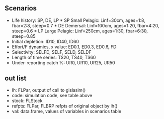 #

## Scenarios

* Life history: SP, DE, LP
		* SP Small Pelagic: Linf=30cm, ages=1:8, fbar=2:8, steep=0.7
		* DE Demersal: Linf=100cm, ages=1:20, fbar=4:20, steep=0.6
		* LP Large Pelagic: Linf=250cm, ages=1:30, fbar=6:30, steep=0.85
* Initial depletion: ID10, ID40, ID60
* Effort/F dynamics, x value: ED0.1, ED0.3, ED0.6, FD
* Selectivity: SELFD, SELF, SELD, SELDF
* Length of time series: TS20, TS40, TS60
* Under-reporting catch %: UR0, UR10, UR25, UR50

##



## out list
* lh: FLPar, output of call to gislasim()
* code: simulation code, see table above
* stock: FLStock
* refpts: FLPar, FLBRP refpts of original object by lh()
* val: data.frame, values of variables in scenarios table
